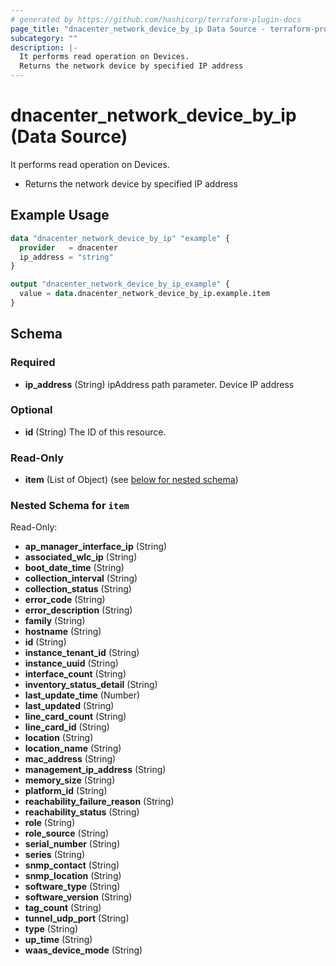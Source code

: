 ```yaml
---
# generated by https://github.com/hashicorp/terraform-plugin-docs
page_title: "dnacenter_network_device_by_ip Data Source - terraform-provider-dnacenter"
subcategory: ""
description: |-
  It performs read operation on Devices.
  Returns the network device by specified IP address
---
```


# dnacenter_network_device_by_ip (Data Source)

It performs read operation on Devices.

- Returns the network device by specified IP address

## Example Usage

```terraform
data "dnacenter_network_device_by_ip" "example" {
  provider   = dnacenter
  ip_address = "string"
}

output "dnacenter_network_device_by_ip_example" {
  value = data.dnacenter_network_device_by_ip.example.item
}
```

<!-- schema generated by tfplugindocs -->
## Schema

### Required

- **ip_address** (String) ipAddress path parameter. Device IP address

### Optional

- **id** (String) The ID of this resource.

### Read-Only

- **item** (List of Object) (see [below for nested schema](#nestedatt--item))

<a id="nestedatt--item"></a>
### Nested Schema for `item`

Read-Only:

- **ap_manager_interface_ip** (String)
- **associated_wlc_ip** (String)
- **boot_date_time** (String)
- **collection_interval** (String)
- **collection_status** (String)
- **error_code** (String)
- **error_description** (String)
- **family** (String)
- **hostname** (String)
- **id** (String)
- **instance_tenant_id** (String)
- **instance_uuid** (String)
- **interface_count** (String)
- **inventory_status_detail** (String)
- **last_update_time** (Number)
- **last_updated** (String)
- **line_card_count** (String)
- **line_card_id** (String)
- **location** (String)
- **location_name** (String)
- **mac_address** (String)
- **management_ip_address** (String)
- **memory_size** (String)
- **platform_id** (String)
- **reachability_failure_reason** (String)
- **reachability_status** (String)
- **role** (String)
- **role_source** (String)
- **serial_number** (String)
- **series** (String)
- **snmp_contact** (String)
- **snmp_location** (String)
- **software_type** (String)
- **software_version** (String)
- **tag_count** (String)
- **tunnel_udp_port** (String)
- **type** (String)
- **up_time** (String)
- **waas_device_mode** (String)


